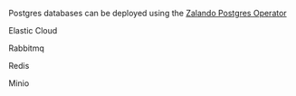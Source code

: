 Postgres databases can be deployed using the [Zalando Postgres Operator](https://github.com/flanksource/postgres-operator)

Elastic Cloud

Rabbitmq

Redis

Minio

